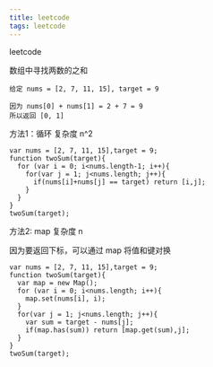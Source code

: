 ```yaml
---
title: leetcode
tags: leetcode
---
```


leetcode

数组中寻找两数的之和

<!-- more -->

```
给定 nums = [2, 7, 11, 15], target = 9

因为 nums[0] + nums[1] = 2 + 7 = 9
所以返回 [0, 1]
```

方法1：循环 复杂度 n^2

```
var nums = [2, 7, 11, 15],target = 9;
function twoSum(target){
  for (var i = 0; i<nums.length-1; i++){
    for(var j = 1; j<nums.length; j++){
      if(nums[i]+nums[j] == target) return [i,j];
    }
  }
}
twoSum(target);
```

方法2: map 复杂度 n

因为要返回下标，可以通过 map 将值和键对换

```
var nums = [2, 7, 11, 15],target = 9;
function twoSum(target){
  var map = new Map();
  for (var i = 0; i<nums.length; i++){
    map.set(nums[i], i);
  }
  for(var j = 1; j<nums.length; j++){
    var sum = target - nums[j];
    if(map.has(sum)) return [map.get(sum),j];
  }
}
twoSum(target);
```